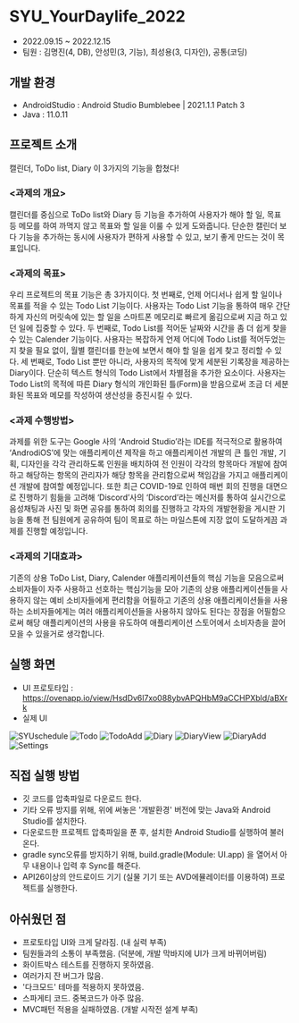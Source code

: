 # SYU_YourDaylife_2022
- 2022.09.15 ~ 2022.12.15
- 팀원 : 김명진(4, DB), 안성민(3, 기능), 최성용(3, 디자인), 공통(코딩)

## 개발 환경
- AndroidStudio : Android Studio Bumblebee | 2021.1.1 Patch 3
- Java : 11.0.11

## 프로젝트 소개
캘린더, ToDo list, Diary 이 3가지의 기능을 합쳤다!

### <과제의 개요>
캘린더를 중심으로 ToDo list와 Diary 등 기능을 추가하여 사용자가 해야 할 일, 목표 등 메모를 하여 까먹지 않고 목표와 할 일을 이룰 수 있게 도와줍니다. 단순한 캘린더 보다 기능을 추가하는 동시에 사용자가 편하게 사용할 수 있고, 보기 좋게 만드는 것이 목표입니다.
### <과제의 목표>
우리 프로젝트의 목표 기능은 총 3가지이다. 첫 번째로, 언제 어디서나 쉽게 할 일이나 목표를 적을 수 있는 Todo List 기능이다. 사용자는 Todo List 기능을 통하여 매우 간단하게 자신의 머릿속에 있는 할 일을 스마트폰 메모리로 빠르게 옮김으로써 지금 하고 있던 일에 집중할 수 있다. 두 번째로, Todo List를 적어둔 날짜와 시간을 좀 더 쉽게 찾을 수 있는 Calender 기능이다. 사용자는 복잡하게 언제 어디에 Todo List를 적어두었는지 찾을 필요 없이, 월별 캘린더를 한눈에 보면서 해야 할 일을 쉽게 찾고 정리할 수 있다. 세 번째로, Todo List 뿐만 아니라, 사용자의 목적에 맞게 세분된 기록장을 제공하는 Diary이다. 단순히 텍스트 형식의 Todo List에서 차별점을 추가한 요소이다. 사용자는 Todo List의 목적에 따른 Diary 형식의 개인화된 틀(Form)을 받음으로써 조금 더 세분화된 목표와 메모를 작성하여 생산성을 증진시킬 수 있다.
### <과제 수행방법>
과제를 위한 도구는 Google 사의 ‘Android Studio’라는 IDE를 적극적으로 활용하여
‘AndrodiOS’에 맞는 애플리케이션 제작을 하고 애플리케이션 개발의 큰 틀인 개발, 기획, 디자인을 각각 관리하도록 인원을 배치하여 전 인원이 각각의 항목마다 개발에 참여하고 해당하는 항목의 관리자가 해당 항목을 관리함으로써 책임감을 가지고 애플리케이션 개발에 참여할 예정입니다.
또한 최근 COVID-19로 인하여 매번 회의 진행을 대면으로 진행하기 힘듦을 고려해 ‘Discord’사의 ‘Discord’라는 메신저를 통하여 실시간으로 음성채팅과 사진 및 화면 공유를 통하여 회의를 진행하고 각자의 개발현황을 게시판 기능을 통해 전 팀원에게 공유하여 팀이 목표로 하는 마일스톤에 지장 없이 도달하게끔 과제를 진행할 예정입니다.
### <과제의 기대효과>
기존의 상용 ToDo List, Diary, Calender 애플리케이션들의 핵심 기능을 모음으로써 소비자들이 자주 사용하고 선호하는 핵심기능을 모아 기존의 상용 애플리케이션들을 사용하지 않는 예비 소비자들에게 편리함을 어필하고 기존의 상용 애플리케이션들을 사용하는 소비자들에게는 여러 애플리케이션들을 사용하지 않아도 된다는 장점을 어필함으로써 해당 애플리케이션의 사용을 유도하여 애플리케이션 스토어에서 소비자층을 끌어모을 수 있을거로 생각합니다.


## 실행 화면
- UI 프로토타입 : https://ovenapp.io/view/HsdDv6l7xo088ybvAPQHbM9aCCHPXbld/aBXrk
- 실제 UI

![SYUschedule](resources/images/SYUschedule.jpg)
![Todo](resources/images/Todo.jpg)
![TodoAdd](resources/images/TodoAdd.jpg)
![Diary](resources/images/Diary.jpg)
![DiaryView](resources/images/DiaryView.jpg)
![DiaryAdd](resources/images/DiaryAdd.jpg)
![Settings](resources/images/Settings.jpg)


## 직접 실행 방법
- 깃 코드를 압축파일로 다운로드 한다.
- 기타 오류 방지를 위해, 위에 써놓은 '개발환경' 버전에 맞는 Java와 Android Studio를 설치한다.
- 다운로드한 프로젝트 압축파일을 푼 후, 설치한 Android Studio를 실행하여 불러온다.
- gradle sync오류를 방지하기 위해, build.gradle(Module: UI.app) 을 열어서 아무 내용이나 입력 후 Sync를 해준다.
- API26이상의 안드로이드 기기 (실물 기기 또는 AVD에뮬레이터를 이용하여) 프로젝트를 실행한다.


## 아쉬웠던 점
- 프로토타입 UI와 크게 달라짐. (내 실력 부족)
- 팀원들과의 소통이 부족했음. (덕분에, 개발 막바지에 UI가 크게 바뀌어버림)
- 화이트박스 테스트를 진행하지 못하였음.
- 여러가지 잔 버그가 많음.
- '다크모드' 테마를 적용하지 못하였음.
- 스파게티 코드. 중복코드가 아주 많음.
- MVC패턴 적용을 실패하였음. (개발 시작전 설계 부족)